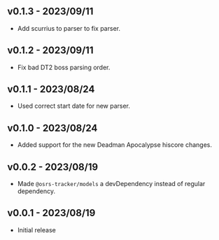 ## v0.1.3 - 2023/09/11

- Add scurrius to parser to fix parser.

## v0.1.2 - 2023/09/11

- Fix bad DT2 boss parsing order.

## v0.1.1 - 2023/08/24

- Used correct start date for new parser.

## v0.1.0 - 2023/08/24

- Added support for the new Deadman Apocalypse hiscore changes.

## v0.0.2 - 2023/08/19

- Made `@osrs-tracker/models` a devDependency instead of regular dependency.

## v0.0.1 - 2023/08/19

- Initial release
